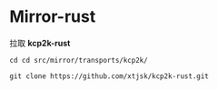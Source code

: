 # Mirror-rust

拉取 **kcp2k-rust**
```
cd cd src/mirror/transports/kcp2k/
```
```
git clone https://github.com/xtjsk/kcp2k-rust.git
```